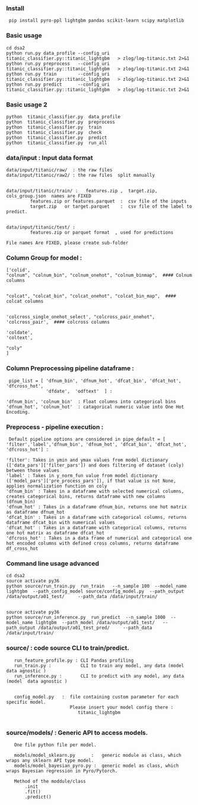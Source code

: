 ### Install

     pip install pyro-ppl lightgbm pandas scikit-learn scipy matplotlib




### Basic usage
    cd dsa2
    python run.py data_profile --config_uri titanic_classifier.py::titanic_lightgbm   > zlog/log-titanic.txt 2>&1
    python run.py preprocess   --config_uri titanic_classifier.py::titanic_lightgbm   > zlog/log-titanic.txt 2>&1
    python run.py train        --config_uri titanic_classifier.py::titanic_lightgbm   > zlog/log-titanic.txt 2>&1
    python run.py predict      --config_uri titanic_classifier.py::titanic_lightgbm   > zlog/log-titanic.txt 2>&1



### Basic usage 2
    python  titanic_classifier.py  data_profile
    python  titanic_classifier.py  preprocess
    python  titanic_classifier.py  train
    python  titanic_classifier.py  check
    python  titanic_classifier.py  predict
    python  titanic_classifier.py  run_all


### data/input  : Input data format

    data/input/titanic/raw/  : the raw files
    data/input/titanic/raw2/ : the raw files  split manually


    data/input/titanic/train/ :   features.zip ,  target.zip, cols_group.json  names are FIXED
             features.zip or features.parquet  :  csv file of the inputs
             target.zip   or target.parquet    :  csv file of the label to predict.


    data/input/titanic/test/ :   
             features.zip or parquet format  , used for predictions

    File names Are FIXED, please create sub-folder  


###  Column Group for model  :
    ['colid',
    "colnum", "colnum_bin", "colnum_onehot", "colnum_binmap",  #### Colnum columns
    
    
    "colcat", "colcat_bin", "colcat_onehot", "colcat_bin_map",  #### colcat columns
    
    
    'colcross_single_onehot_select', "colcross_pair_onehot",  'colcross_pair',  #### colcross columns

    'coldate',
    'coltext',

    "coly"
    ]


###  Column Preprocessing pipeline dataframe   :
     pipe_list = [ 'dfnum_bin', 'dfnum_hot', 'dfcat_bin', 'dfcat_hot', 'dfcross_hot',
                   'dfdate',  'odftext'  ] :

    'dfnum_bin', 'colnum_bin'  : Float columns into categorical bins
    'dfnum_hot', 'colnum_hot'  : catagorical numeric value into One Hot Encoding.

###  Preprocess - pipeline execution   :
     Default pipeline options are considered in pipe_default = [ 'filter','label','dfnum_bin', 'dfnum_hot', 'dfcat_bin', 'dfcat_hot', 'dfcross_hot'] :

    'filter': Takes in ymin and ymax values from model dictionary (['data_pars']['filter_pars']) and does filtering of dataset (coly) between those values
    'label' : Takes in y_norm_fun value from model dictionary (['model_pars']['pre_process_pars']), if that value is not None, applies normalization function on coly
    'dfnum_bin' : Takes in a dataframe with selected numerical columns, creates categorical bins, returns dataframe with new columns (dfnum_bin)
    'dfnum_hot' : Takes in a dataframe dfnum_bin, returns one hot matrix as dataframe dfnum_hot
    'dfcat_bin' : Takes in a dataframe with categorical columns, returns dataframe dfcat_bin with numerical values
    'dfcat_hot' : Takes in a dataframe with categorical columns, returns one hot matrix as dataframe dfcat_hot
    'dfcross_hot' : Takes in a data frame of numerical and categorical one hot encoded columns with defined cross columns, returns dataframe df_cross_hot

    

### Command line usage advanced
    cd dsa2
    source activate py36 
    python source/run_train.py  run_train   --n_sample 100  --model_name lightgbm  --path_config_model source/config_model.py  --path_output /data/output/a01_test/     --path_data /data/input/train/    


    source activate py36 
    python source/run_inference.py  run_predict  --n_sample 1000  --model_name lightgbm  --path_model /data/output/a01_test/   --path_output /data/output/a01_test_pred/     --path_data /data/input/train/








### source/  : code source CLI to train/predict.
```
   run_feature_profile.py : CLI Pandas profiling
   run_train.py :           CLI to train any model, any data (model  data agnostic )
   run_inference.py :       CLI to predict with any model, any data (model  data agnostic )


   config_model.py   :  file containing custom parameter for each specific model.
                        Please insert your model config there :
                           titanic_lightgbm


```



### source/models/  : Generic API to access models.
```
   One file python file per model.

   models/model_sklearn.py      :   generic module as class, which wraps any sklearn API type model.
   models/model_bayesian_pyro.py :  generic model as class, which wraps Bayesian regression in Pyro/Pytorch.

   Method of the moddule/class
       .init
       .fit()
       .predict()


```




